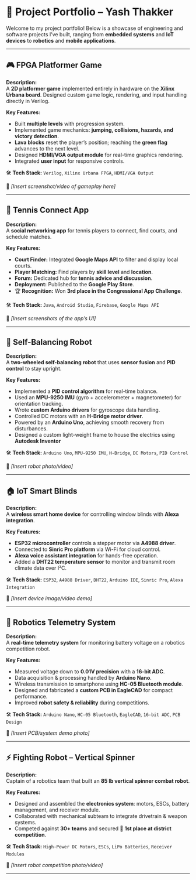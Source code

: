 # 🚀 Project Portfolio – **Yash Thakker**  

Welcome to my project portfolio! Below is a showcase of engineering and software projects I’ve built, ranging from **embedded systems** and **IoT devices** to **robotics** and **mobile applications**.  

---

## 🎮 **FPGA Platformer Game**  
**Description:**  
A **2D platformer game** implemented entirely in hardware on the **Xilinx Urbana board**. Designed custom game logic, rendering, and input handling directly in Verilog.  

**Key Features:**  
- Built **multiple levels** with progression system.  
- Implemented game mechanics: **jumping, collisions, hazards, and victory detection**.  
- **Lava blocks** reset the player’s position; reaching the **green flag** advances to the next level.  
- Designed **HDMI/VGA output module** for real-time graphics rendering.  
- Integrated **user input** for responsive controls.  

🛠 **Tech Stack:** `Verilog`, `Xilinx Urbana FPGA`, `HDMI/VGA Output`  

📸 *[Insert screenshot/video of gameplay here]*  

---

## 🎾 **Tennis Connect App**  
**Description:**  
A **social networking app** for tennis players to connect, find courts, and schedule matches.  

**Key Features:**  
- **Court Finder:** Integrated **Google Maps API** to filter and display local courts.  
- **Player Matching:** Find players by **skill level** and **location**.  
- **Forum:** Dedicated hub for **tennis advice and discussion**.  
- **Deployment:** Published to the **Google Play Store**.  
- 🏆 **Recognition:** Won **3rd place in the Congressional App Challenge**.  

🛠 **Tech Stack:** `Java`, `Android Studio`, `Firebase`, `Google Maps API`  

📸 *[Insert screenshots of the app’s UI]*  

---

## 🤖 **Self-Balancing Robot**  
**Description:**  
A **two-wheeled self-balancing robot** that uses **sensor fusion** and **PID control** to stay upright.  

**Key Features:**  
- Implemented a **PID control algorithm** for real-time balance.  
- Used an **MPU-9250 IMU** (gyro + accelerometer + magnetometer) for orientation tracking.  
- Wrote **custom Arduino drivers** for gyroscope data handling.  
- Controlled DC motors with an **H-Bridge motor driver**.  
- Powered by an **Arduino Uno**, achieving smooth recovery from disturbances.
- Designed a custom light-weight frame to house the electrics using **Autodesk Inventor**

🛠 **Tech Stack:** `Arduino Uno`, `MPU-9250 IMU`, `H-Bridge`, `DC Motors`, `PID Control`  

📸 *[Insert robot photo/video]*  

---

## 🏠 **IoT Smart Blinds**  
**Description:**  
A **wireless smart home device** for controlling window blinds with **Alexa integration**.  

**Key Features:**  
- **ESP32 microcontroller** controls a stepper motor via **A4988 driver**.  
- Connected to **Sinric Pro platform** via Wi-Fi for cloud control.  
- **Alexa voice assistant integration** for hands-free operation.  
- Added a **DHT22 temperature sensor** to monitor and transmit room climate data over I²C.  

🛠 **Tech Stack:** `ESP32`, `A4988 Driver`, `DHT22`, `Arduino IDE`, `Sinric Pro`, `Alexa Integration`  

📸 *[Insert device image/video demo]*  

---

## 🔋 **Robotics Telemetry System**  
**Description:**  
A **real-time telemetry system** for monitoring battery voltage on a robotics competition robot.  

**Key Features:**  
- Measured voltage down to **0.01V precision** with a **16-bit ADC**.  
- Data acquisition & processing handled by **Arduino Nano**.  
- Wireless transmission to smartphone using **HC-05 Bluetooth module**.  
- Designed and fabricated a **custom PCB in EagleCAD** for compact performance.  
- Improved **robot safety & reliability** during competitions.  

🛠 **Tech Stack:** `Arduino Nano`, `HC-05 Bluetooth`, `EagleCAD`, `16-bit ADC`, `PCB Design`  

📸 *[Insert PCB/system demo photo]*  

---

## ⚡ **Fighting Robot – Vertical Spinner**  
**Description:**  
Captain of a robotics team that built an **85 lb vertical spinner combat robot**.  

**Key Features:**  
- Designed and assembled the **electronics system**: motors, ESCs, battery management, and receiver module.  
- Collaborated with mechanical subteam to integrate drivetrain & weapon systems.  
- Competed against **30+ teams** and secured 🥇 **1st place at district competition**.  

🛠 **Tech Stack:** `High-Power DC Motors`, `ESCs`, `LiPo Batteries`, `Receiver Modules`  

📸 *[Insert robot competition photo/video]*  



---
